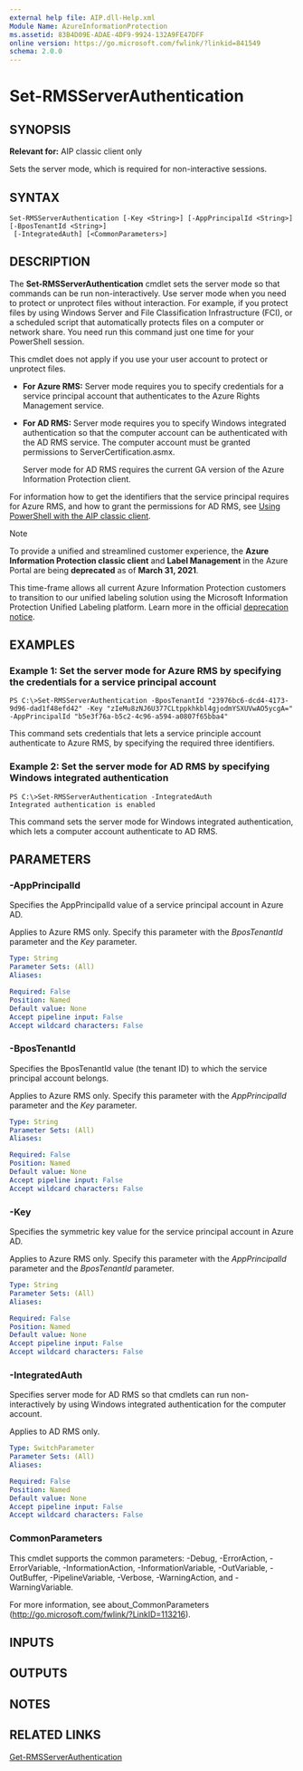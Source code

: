 ```yaml
---
external help file: AIP.dll-Help.xml
Module Name: AzureInformationProtection
ms.assetid: 83B4D09E-ADAE-4DF9-9924-132A9FE47DFF
online version: https://go.microsoft.com/fwlink/?linkid=841549
schema: 2.0.0
---
```


# Set-RMSServerAuthentication

## SYNOPSIS
**Relevant for:** AIP classic client only

Sets the server mode, which is required for non-interactive sessions.

## SYNTAX

```
Set-RMSServerAuthentication [-Key <String>] [-AppPrincipalId <String>] [-BposTenantId <String>]
 [-IntegratedAuth] [<CommonParameters>]
```

## DESCRIPTION
The **Set-RMSServerAuthentication** cmdlet sets the server mode so that commands can be run non-interactively. Use server mode when you need to protect or unprotect files without interaction. For example, if you protect files by using Windows Server and File Classification Infrastructure (FCI), or a scheduled script that automatically protects files on a computer or network share. You need run this command just one time for your PowerShell session.

This cmdlet does not apply if you use your user account to protect or unprotect files. 

- **For Azure RMS:** Server mode requires you to specify credentials for a service principal account that authenticates to the Azure Rights Management service. 

- **For AD RMS:** Server mode requires you to specify Windows integrated authentication so that the computer account can be authenticated with the AD RMS service. The computer account must be granted permissions to ServerCertification.asmx.
    
    Server mode for AD RMS requires the current GA version of the Azure Information Protection client.

For information how to get the identifiers that the service principal requires for Azure RMS, and how to grant the permissions for AD RMS, see [Using PowerShell with the AIP classic client](/information-protection/rms-client/client-admin-guide-powershell).

> [!NOTE]
> To provide a unified and streamlined customer experience, the **Azure Information Protection classic client** and **Label Management** in the Azure Portal are being **deprecated** as of **March 31, 2021**. 
> 
> This time-frame allows all current Azure Information Protection customers to transition to our unified labeling solution using the Microsoft Information Protection Unified Labeling platform. Learn more in the official [deprecation notice](https://aka.ms/aipclassicsunset).

## EXAMPLES

### Example 1: Set the server mode for Azure RMS by specifying the credentials for a service principal account
```
PS C:\>Set-RMSServerAuthentication -BposTenantId "23976bc6-dcd4-4173-9d96-dad1f48efd42" -Key "zIeMu8zNJ6U377CLtppkhkbl4gjodmYSXUVwAO5ycgA=" -AppPrincipalId "b5e3f76a-b5c2-4c96-a594-a0807f65bba4"
```

This command sets credentials that lets a service principle account authenticate to Azure RMS, by specifying the required three identifiers.

### Example 2: Set the server mode for AD RMS by specifying Windows integrated authentication
```
PS C:\>Set-RMSServerAuthentication -IntegratedAuth
Integrated authentication is enabled
```

This command sets the server mode for Windows integrated authentication, which lets a computer account authenticate to AD RMS.

## PARAMETERS

### -AppPrincipalId
Specifies the AppPrincipalId value of a service principal account in Azure AD. 

Applies to Azure RMS only. Specify this parameter with the *BposTenantId* parameter and the *Key* parameter.

```yaml
Type: String
Parameter Sets: (All)
Aliases:

Required: False
Position: Named
Default value: None
Accept pipeline input: False
Accept wildcard characters: False
```

### -BposTenantId
Specifies the BposTenantId value (the tenant ID) to which the service principal account belongs.

Applies to Azure RMS only. Specify this parameter with the *AppPrincipalId* parameter and the *Key* parameter.

```yaml
Type: String
Parameter Sets: (All)
Aliases:

Required: False
Position: Named
Default value: None
Accept pipeline input: False
Accept wildcard characters: False
```

### -Key
Specifies the symmetric key value for the service principal account in Azure AD.

Applies to Azure RMS only. Specify this parameter with the *AppPrincipalId* parameter and the *BposTenantId* parameter.

```yaml
Type: String
Parameter Sets: (All)
Aliases:

Required: False
Position: Named
Default value: None
Accept pipeline input: False
Accept wildcard characters: False
```

### -IntegratedAuth
Specifies server mode for AD RMS so that cmdlets can run non-interactively by using Windows integrated authentication for the computer account.

Applies to AD RMS only.


```yaml
Type: SwitchParameter
Parameter Sets: (All)
Aliases:

Required: False
Position: Named
Default value: None
Accept pipeline input: False
Accept wildcard characters: False
```

### CommonParameters
This cmdlet supports the common parameters: -Debug, -ErrorAction, -ErrorVariable, -InformationAction, -InformationVariable, -OutVariable, -OutBuffer, -PipelineVariable, -Verbose, -WarningAction, and -WarningVariable. 

For more information, see about_CommonParameters (http://go.microsoft.com/fwlink/?LinkID=113216).

## INPUTS

## OUTPUTS

## NOTES

## RELATED LINKS

[Get-RMSServerAuthentication](./Get-RMSServerAuthentication.md)
